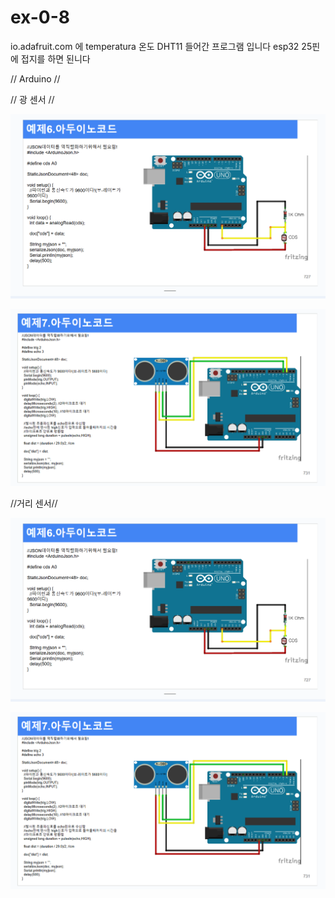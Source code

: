 # ex-0-8
io.adafruit.com 에 temperatura 온도 DHT11 들어간 프로그램 입니다 esp32 25핀에 접지를 하면 된니다

// Arduino //

// 광 센서 //

![My Image](https://github.com/suho9soft/ex-0-8/blob/main/%ED%99%94%EB%A9%B4%20%EC%BA%A1%EC%B2%98%202025-03-16%20211615.png)

![My Image](https://github.com/suho9soft/ex-0-8/blob/main/%ED%99%94%EB%A9%B4%20%EC%BA%A1%EC%B2%98%202025-03-08%20234700.png)

//거리 센서//

![My Image](https://github.com/suho9soft/ex-0-8/blob/main/%ED%99%94%EB%A9%B4%20%EC%BA%A1%EC%B2%98%202025-03-16%20211615.png)

![My Image](https://github.com/suho9soft/ex-0-8/blob/main/%ED%99%94%EB%A9%B4%20%EC%BA%A1%EC%B2%98%202025-03-08%20234700.png)

